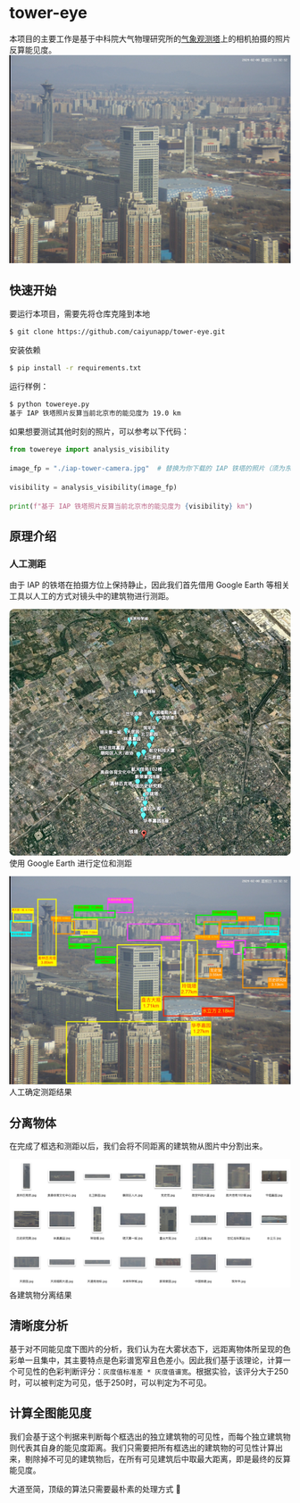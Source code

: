 # tower-eye
本项目的主要工作是基于中科院大气物理研究所的[气象观测塔](http://view.iap.ac.cn:8080/imageview/)上的相机拍摄的照片反算能见度。
![](./data/clear.jpg)

## 快速开始
要运行本项目，需要先将仓库克隆到本地
```bash
$ git clone https://github.com/caiyunapp/tower-eye.git
```
安装依赖
```bash
$ pip install -r requirements.txt
```
运行样例：
```bash
$ python towereye.py
基于 IAP 铁塔照片反算当前北京市的能见度为 19.0 km
```
如果想要测试其他时刻的照片，可以参考以下代码：
```python
from towereye import analysis_visibility

image_fp = "./iap-tower-camera.jpg"  # 替换为你下载的 IAP 铁塔的照片（须为东北方向）

visibility = analysis_visibility(image_fp)

print(f"基于 IAP 铁塔照片反算当前北京市的能见度为 {visibility} km")
```

## 原理介绍

### 人工测距
由于 IAP 的铁塔在拍摄方位上保持静止，因此我们首先借用 Google Earth 等相关工具以人工的方式对镜头中的建筑物进行测距。

![GoogleEarth](./data/google-earth.png)
使用 Google Earth 进行定位和测距

![Distance](./data/distance-confirm.jpg)
人工确定测距结果

## 分离物体
在完成了框选和测距以后，我们会将不同距离的建筑物从图片中分割出来。

![Split](./data/split.png)
各建筑物分离结果

## 清晰度分析
基于对不同能见度下图片的分析，我们认为在大雾状态下，远距离物体所呈现的色彩单一且集中，其主要特点是色彩谱宽窄且色差小。因此我们基于该理论，计算一个可见性的色彩判断评分：`灰度值标准差 * 灰度值谱宽`。根据实验，该评分大于250时，可以被判定为可见，低于250时，可以判定为不可见。

## 计算全图能见度
我们会基于这个判据来判断每个框选出的独立建筑物的可见性，而每个独立建筑物则代表其自身的能见度距离。我们只需要把所有框选出的建筑物的可见性计算出来，剔除掉不可见的建筑物后，在所有可见建筑后中取最大距离，即是最终的反算能见度。


大道至简，顶级的算法只需要最朴素的处理方式 🤫